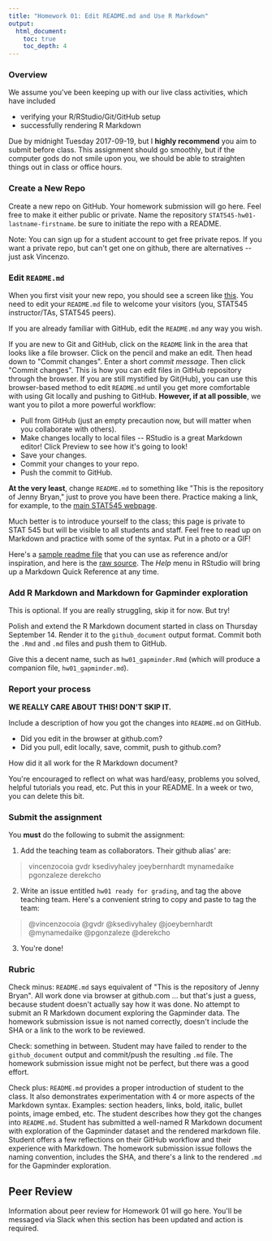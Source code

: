 ```yaml
---
title: "Homework 01: Edit README.md and Use R Markdown"
output:
  html_document:
    toc: true
    toc_depth: 4
---
```


### Overview

We assume you've been keeping up with our live class activities, which have included

  * verifying your R/RStudio/Git/GitHub setup
  * successfully rendering R Markdown

Due by midnight Tuesday 2017-09-19, but I **highly recommend** you aim to submit before class. This assignment should go smoothly, but if the computer gods do not smile upon you, we should be able to straighten things out in class or office hours.

### Create a New Repo

Create a new repo on GitHub. Your homework submission will go here. Feel free to make it either public or private. Name the repository `STAT545-hw01-lastname-firstname`. be sure to initiate the repo with a README.

Note: You can sign up for a student account to get free private repos. If you want a private repo, but can't get one on github, there are alternatives -- just ask Vincenzo.

### Edit `README.md`

When you first visit your new repo, you should see a screen like [this](img/screenshot-new-repo-with-readme.png). You need to edit your `README.md` file to welcome your visitors (you, STAT545 instructor/TAs, STAT545 peers).

If you are already familiar with GitHub, edit the `README.md` any way you wish.

If you are new to Git and GitHub, click on the `README` link in the area that looks like a file browser. Click on the pencil and make an edit. Then head down to "Commit changes". Enter a short *commit message*. Then click "Commit changes". This is how you can edit files in GitHub repository through the browser. If you are still mystified by Git(Hub), you can use this browser-based method to edit `README.md` until you get more comfortable with using Git locally and pushing to GitHub. __However, if at all possible__, we want you to pilot a more powerful workflow:

  - Pull from GitHub (just an empty precaution now, but will matter when you collaborate with others).
  - Make changes locally to local files -- RStudio is a great Markdown editor! Click Preview to see how it's going to look!
  - Save your changes.
  - Commit your changes to your repo.
  - Push the commit to GitHub.

__At the very least__, change `README.md` to something like "This is the repository of Jenny Bryan," just to prove you have been there. Practice making a link, for example, to the [main STAT545 webpage](http://stat545.com).

Much better is to introduce yourself to the class; this page is private to STAT 545 but will be visible to all students and staff. Feel free to read up on Markdown and practice with some of the syntax. Put in a photo or a GIF!

Here's a [sample readme file](https://github.com/STAT545-UBC/STAT545-UBC.github.io/blob/master/hw01_sample_readme.md) that you can use as reference and/or inspiration, and here is the [raw source](https://raw.githubusercontent.com/STAT545-UBC/STAT545-UBC.github.io/master/hw01_sample_readme.md). The *Help* menu in RStudio will bring up a Markdown Quick Reference at any time.


### Add R Markdown and Markdown for Gapminder exploration

This is optional. If you are really struggling, skip it for now. But try!

Polish and extend the R Markdown document started in class on Thursday September 14. Render it to the `github_document` output format. Commit both the `.Rmd` and `.md` files and push them to GitHub.

Give this a decent name, such as `hw01_gapminder.Rmd` (which will produce a companion file, `hw01_gapminder.md`).

### Report your process

**WE REALLY CARE ABOUT THIS! DON'T SKIP IT.**

Include a description of how you got the changes into `README.md` on GitHub.

  * Did you edit in the browser at github.com?
  * Did you pull, edit locally, save, commit, push to github.com?

How did it all work for the R Markdown document?

You're encouraged to reflect on what was hard/easy, problems you solved, helpful tutorials you read, etc. Put this in your README. In a week or two, you can delete this bit.

### Submit the assignment

You **must** do the following to submit the assignment:

1. Add the teaching team as collaborators. Their github alias' are:

> vincenzocoia
> gvdr
> ksedivyhaley
> joeybernhardt
> mynamedaike
> pgonzaleze
> derekcho


2. Write an issue entitled `hw01 ready for grading`, and tag the above teaching team. Here's a convenient string to copy and paste to tag the team:

> @vincenzocoia @gvdr @ksedivyhaley @joeybernhardt @mynamedaike @pgonzaleze @derekcho

3. You're done!

### Rubric

Check minus: `README.md` says equivalent of "This is the repository of Jenny Bryan". All work done via browser at github.com ... but that's just a guess, because student doesn't actually say how it was done. No attempt to submit an R Markdown document exploring the Gapminder data. The homework submission issue is not named correctly, doesn't include the SHA or a link to the work to be reviewed.

Check: something in between. Student may have failed to render to the `github_document` output and commit/push the resulting `.md` file. The homework submission issue might not be perfect, but there was a good effort.

Check plus: `README.md` provides a proper introduction of student to the class. It also demonstrates experimentation with 4 or more aspects of the Markdown syntax. Examples: section headers, links, bold, italic, bullet points, image embed, etc. The student describes how they got the changes into `README.md`. Student has submitted a well-named R Markdown document with exploration of the Gapminder dataset and the rendered markdown file. Student offers a few reflections on their GitHub workflow and their experience with Markdown. The homework submission issue follows the naming convention, includes the SHA, and there's a link to the rendered `.md` for the Gapminder exploration.

## Peer Review

Information about peer review for Homework 01 will go here. You'll be messaged via Slack when this section has been updated and action is required. 